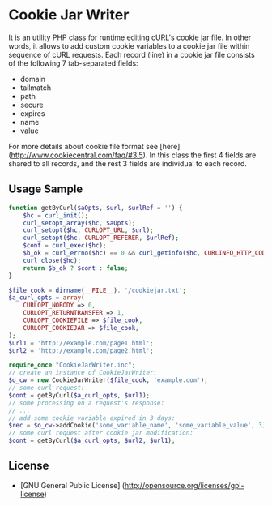 Cookie Jar Writer
===============

It is an utility PHP class for runtime editing cURL's cookie jar file. In other words, it allows to add custom cookie variables to a cookie jar file within sequence of cURL requests.
Each record (line) in a cookie jar file consists of the following 7 tab-separated fields:
* domain
* tailmatch
* path
* secure
* expires
* name
* value

For more details about cookie file format see [here] (http://www.cookiecentral.com/faq/#3.5).
In this class the first 4 fields are shared to all records, and the rest 3 fields are individual to each record.


Usage Sample
-------------

``` php
function getByCurl($aOpts, $url, $urlRef = '') {
    $hc = curl_init();
    curl_setopt_array($hc, $aOpts);
    curl_setopt($hc, CURLOPT_URL, $url);
    curl_setopt($hc, CURLOPT_REFERER, $urlRef);
    $cont = curl_exec($hc);
    $b_ok = curl_errno($hc) == 0 && curl_getinfo($hc, CURLINFO_HTTP_CODE) == 200;
    curl_close($hc);
    return $b_ok ? $cont : false;
}

$file_cook = dirname(__FILE__). '/cookiejar.txt';
$a_curl_opts = array(
    CURLOPT_NOBODY => 0,
    CURLOPT_RETURNTRANSFER => 1,
    CURLOPT_COOKIEFILE => $file_cook,
    CURLOPT_COOKIEJAR => $file_cook,
);
$url1 = 'http://example.com/page1.html';
$url2 = 'http://example.com/page2.html';

require_once "CookieJarWriter.inc";
// create an instance of CookieJarWriter:
$o_cw = new CookieJarWriter($file_cook, 'example.com');
// some curl request:
$cont = getByCurl($a_curl_opts, $url1);
// some processing on a request's response:
// ...
// add some cookie variable expired in 3 days:
$rec = $o_cw->addCookie('some_variable_name', 'some_variable_value', 3);
// some curl request after cookie jar modification:
$cont = getByCurl($a_curl_opts, $url2, $url1);

```


License
-------------
* [GNU General Public License] (http://opensource.org/licenses/gpl-license)

